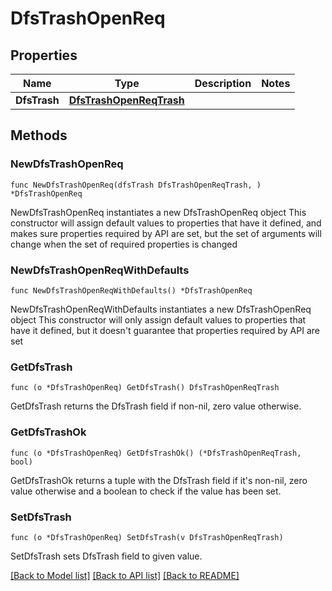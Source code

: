 # DfsTrashOpenReq

## Properties

Name | Type | Description | Notes
------------ | ------------- | ------------- | -------------
**DfsTrash** | [**DfsTrashOpenReqTrash**](DfsTrashOpenReqTrash.md) |  | 

## Methods

### NewDfsTrashOpenReq

`func NewDfsTrashOpenReq(dfsTrash DfsTrashOpenReqTrash, ) *DfsTrashOpenReq`

NewDfsTrashOpenReq instantiates a new DfsTrashOpenReq object
This constructor will assign default values to properties that have it defined,
and makes sure properties required by API are set, but the set of arguments
will change when the set of required properties is changed

### NewDfsTrashOpenReqWithDefaults

`func NewDfsTrashOpenReqWithDefaults() *DfsTrashOpenReq`

NewDfsTrashOpenReqWithDefaults instantiates a new DfsTrashOpenReq object
This constructor will only assign default values to properties that have it defined,
but it doesn't guarantee that properties required by API are set

### GetDfsTrash

`func (o *DfsTrashOpenReq) GetDfsTrash() DfsTrashOpenReqTrash`

GetDfsTrash returns the DfsTrash field if non-nil, zero value otherwise.

### GetDfsTrashOk

`func (o *DfsTrashOpenReq) GetDfsTrashOk() (*DfsTrashOpenReqTrash, bool)`

GetDfsTrashOk returns a tuple with the DfsTrash field if it's non-nil, zero value otherwise
and a boolean to check if the value has been set.

### SetDfsTrash

`func (o *DfsTrashOpenReq) SetDfsTrash(v DfsTrashOpenReqTrash)`

SetDfsTrash sets DfsTrash field to given value.



[[Back to Model list]](../README.md#documentation-for-models) [[Back to API list]](../README.md#documentation-for-api-endpoints) [[Back to README]](../README.md)



